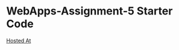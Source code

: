 # WebApps-Assignment-5 Starter Code
[Hosted At](https://44-563-web-apps-s23.github.io/44563-webapps-s23-assignment5-Greeshma0911/plants.html)